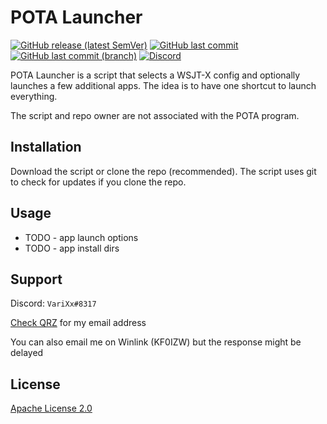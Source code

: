 #  POTA Launcher

[![GitHub release (latest SemVer)](https://img.shields.io/github/v/release/aosterwyk/pota-launcher?sort=semver)](https://github.com/aosterwyk/pota-launcher/releases) [![GitHub last commit](https://img.shields.io/github/last-commit/aosterwyk/pota-launcher)](https://github.com/aosterwyk/pota-launcher/commits/master) [![GitHub last commit (branch)](https://img.shields.io/github/last-commit/aosterwyk/pota-launcher/dev?label=last%20commit%20%28dev%29)](https://github.com/aosterwyk/pota-launcher/commits/dev) [![Discord](https://img.shields.io/discord/90687557523771392?color=000000&label=%20&logo=discord)](https://discord.gg/QNppY7T) 

POTA Launcher is a script that selects a WSJT-X config and optionally launches a few additional apps. The idea is to have one shortcut to launch everything.

The script and repo owner are not associated with the POTA program. 

## Installation

Download the script or clone the repo (recommended). The script uses git to check for updates if you clone the repo. 

## Usage

- TODO - app launch options
- TODO - app install dirs

## Support

Discord: `VariXx#8317`

[Check QRZ](https://www.qrz.com/db/kf0izw) for my email address 

You can also email me on Winlink (KF0IZW) but the response might be delayed 

## License
[Apache License 2.0](https://choosealicense.com/licenses/apache-2.0/)
